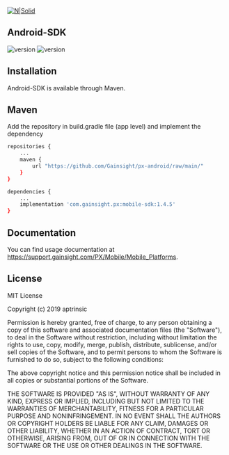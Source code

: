 [![N|Solid](https://app-dev.aptrinsic.com/home/gainsight-px-logo.svg)](https://app.aptrinsic.com)

## Android-SDK

![version](https://img.shields.io/badge/version-1.4.4-green.svg) ![version](https://img.shields.io/badge/version-1.4.5-green.svg)

## Installation
Android-SDK is available through Maven.

## Maven
Add the repository in build.gradle file (app level) and implement the dependency

```sh
repositories {
    ...
    maven {
        url "https://github.com/Gainsight/px-android/raw/main/"
    }
}

dependencies {
    ...
    implementation 'com.gainsight.px:mobile-sdk:1.4.5'
}
```

## Documentation

You can find usage documentation at https://support.gainsight.com/PX/Mobile/Mobile_Platforms.


## License

MIT License

Copyright (c) 2019 aptrinsic

Permission is hereby granted, free of charge, to any person obtaining a copy
of this software and associated documentation files (the "Software"), to deal
in the Software without restriction, including without limitation the rights
to use, copy, modify, merge, publish, distribute, sublicense, and/or sell
copies of the Software, and to permit persons to whom the Software is
furnished to do so, subject to the following conditions:

The above copyright notice and this permission notice shall be included in all
copies or substantial portions of the Software.

THE SOFTWARE IS PROVIDED "AS IS", WITHOUT WARRANTY OF ANY KIND, EXPRESS OR
IMPLIED, INCLUDING BUT NOT LIMITED TO THE WARRANTIES OF MERCHANTABILITY,
FITNESS FOR A PARTICULAR PURPOSE AND NONINFRINGEMENT. IN NO EVENT SHALL THE
AUTHORS OR COPYRIGHT HOLDERS BE LIABLE FOR ANY CLAIM, DAMAGES OR OTHER
LIABILITY, WHETHER IN AN ACTION OF CONTRACT, TORT OR OTHERWISE, ARISING FROM,
OUT OF OR IN CONNECTION WITH THE SOFTWARE OR THE USE OR OTHER DEALINGS IN THE
SOFTWARE.
